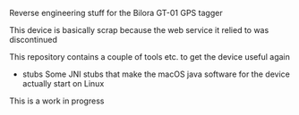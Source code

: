 Reverse engineering stuff for the Bilora GT-01 GPS tagger

This device is basically scrap because the web service it relied to was discontinued

This repository contains a couple of tools etc. to get the device useful again
 - stubs
   Some JNI stubs that make the macOS java software for the device actually start on Linux

This is a work in progress

